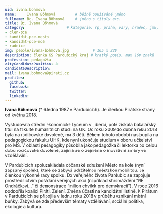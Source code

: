 ```yaml
---
uid: ivana.bohmova
name:     Ivana Böhmová   		# běžně používáné jméno
fullname: Bc. Ivana Böhmová		# jméno s tituly etc.
title: Bc. Ivana Böhmová
category:             		# kategorie: rp, praha, vary, hradec, jmk, senat
- clen-pce
- kandidat-pce-mesto
- kandidat-pce-mo5
- radnice
img: people/ivana-bohmova.jpg           # 165 x 220
description: členka KS Pardubický kraj # kratký popis, max 160 znaků
profession: pedagožka
cityCandidatePosition: 3
candidateDescription:
mail: ivana.bohmova@pirati.cz
profiles:
  github:
  facebook:
  twitter:
  linkedin:
---
```


**Ivana Böhmová** (* 6.ledna 1987 v Pardubicích). Je členkou Pirátské strany od května 2018.

Vystudovala střední ekonomické Lyceum v Liberci, poté získala bakalářský titul
na fakultě humanitních studií na UK. Od roku 2009 do dubna roku 2018 byla na
rodičovské dovolené, má 3 děti. Během tohoto období nastoupila na pedagogickou
fakultu UHK, kde nyní ukončuje studium v oboru učitelství pro MŠ. V oblasti
pedagogiky působila jako pedagožka či lektorka po celou dobu rodičovské
dovolené, zajímá se o zejména o inovativní směry ve vzdělávání.

V Pardubicích spoluzakládala občanské sdružení Město na kole (nyní zapsaný
spolek), které se zabývá udržitelnou městskou mobilitou. Je členkou výkonné rady
spolku. Do veřejného života Pardubic se zapojuje prostřednictvím pořádání
veřejných akcí (například shromáždění “NE Ondráčkovi…” či demonstrace “milion
chvilek pro demokracii”). V roce 2016 podpořila koalici Piráti, Zelení, Změna
účastí na kandidátní listině. K Pirátum v Pardubicích se připojila v lednu roku
2018 v průběhu vznikání místní buňky. Zabývá se zde především tématy vzdělávání,
sociální politika, ekologie a kultura.
